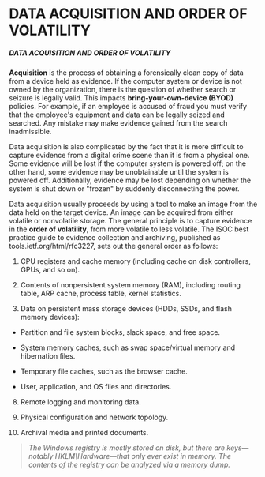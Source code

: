 # DATA ACQUISITION AND ORDER OF VOLATILITY

##### DATA ACQUISITION AND ORDER OF VOLATILITY

**Acquisition** is the process of obtaining a forensically clean copy of data from a device held as evidence. If the computer system or device is not owned by the organization, there is the question of whether search or seizure is legally valid. This impacts **bring-your-own-device (BYOD)** policies. For example, if an employee is accused of fraud you must verify that the employee's equipment and data can be legally seized and searched. Any mistake may make evidence gained from the search inadmissible.

Data acquisition is also complicated by the fact that it is more difficult to capture evidence from a digital crime scene than it is from a physical one. Some evidence will be lost if the computer system is powered off; on the other hand, some evidence may be unobtainable until the system is powered off. Additionally, evidence may be lost depending on whether the system is shut down or "frozen" by suddenly disconnecting the power.

Data acquisition usually proceeds by using a tool to make an image from the data held on the target device. An image can be acquired from either volatile or nonvolatile storage. The general principle is to capture evidence in the **order of volatility**, from more volatile to less volatile. The ISOC best practice guide to evidence collection and archiving, published as tools.ietf.org/html/rfc3227, sets out the general order as follows:

1.  CPU registers and cache memory (including cache on disk controllers, GPUs, and so on).
  
3.  Contents of nonpersistent system memory (RAM), including routing table, ARP cache, process table, kernel statistics.
  
5.  Data on persistent mass storage devices (HDDs, SSDs, and flash memory devices):

-   Partition and file system blocks, slack space, and free space.
  
-   System memory caches, such as swap space/virtual memory and hibernation files.
  
-   Temporary file caches, such as the browser cache.
  
-   User, application, and OS files and directories.

  
8.  Remote logging and monitoring data.
  
10.  Physical configuration and network topology.
  
12.  Archival media and printed documents.

  

> _The Windows registry is mostly stored on disk, but there are keys—notably HKLM\\Hardware—that only ever exist in memory. The contents of the registry can be analyzed via a memory dump._